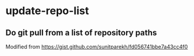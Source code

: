 # update-repo-list
Do git pull from a list of repository paths
--
Modified from https://gist.github.com/sunitparekh/fd056741bbe7a43cc4f0
